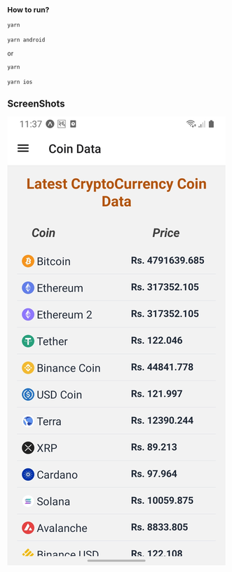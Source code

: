 


### How to run?

``` bash
yarn

yarn android
```
or

``` bash
yarn

yarn ios
```







## ScreenShots

<img src="assets/coin.jpg"/>
